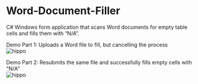 # Word-Document-Filler
C# Windows form application that scans Word documents for empty table cells and fills them with “N/A”.

Demo Part 1: Uploads a Word file to fill, but cancelling the process  
![hippo](https://media.giphy.com/media/XtIU9midCOuQQMTLu7/giphy.gif)  
  
Demo Part 2: Resubmits the same file and successfully fills empty cells with "N/A"  
![hippo](https://media.giphy.com/media/QLIDZLjn207fU3w3JR/giphy.gif)  
